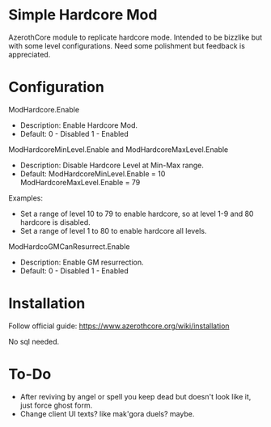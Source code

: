# Simple Hardcore Mod
AzerothCore module to replicate hardcore mode. 
Intended to be bizzlike but with some level configurations.
Need some polishment but feedback is appreciated.

# Configuration
ModHardcore.Enable
- Description: Enable Hardcore Mod.
- Default: 0 - Disabled 1 - Enabled

ModHardcoreMinLevel.Enable and ModHardcoreMaxLevel.Enable
- Description: Disable Hardcore Level at Min-Max range.
- Default: ModHardcoreMinLevel.Enable = 10 ModHardcoreMaxLevel.Enable = 79

Examples:
- Set a range of level 10 to 79 to enable hardcore, so at level 1-9 and 80 hardcore is disabled.
- Set a range of level 1 to 80 to enable hardcore all levels.

ModHardcoGMCanResurrect.Enable
- Description: Enable GM resurrection.
- Default: 0 - Disabled 1 - Enabled

# Installation
Follow official guide: https://www.azerothcore.org/wiki/installation

No sql needed.

# To-Do
- After reviving by angel or spell you keep dead but doesn't look like it, just force ghost form.
- Change client UI texts? like mak'gora duels? maybe.

